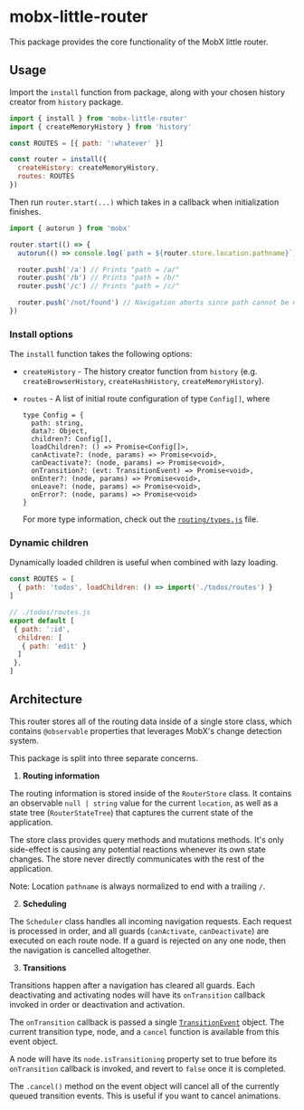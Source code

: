 # mobx-little-router

This package provides the core functionality of the MobX little router.

## Usage

Import the `install` function from package, along with your chosen history creator from `history` package.

```js
import { install } from 'mobx-little-router'
import { createMemoryHistory } from 'history'

const ROUTES = [{ path: ':whatever' }]

const router = install({
  createHistory: createMemoryHistory,
  routes: ROUTES
})
```

Then run `router.start(...)` which takes in a callback when initialization finishes.

```js
import { autorun } from 'mobx'

router.start(() => {
  autorun(() => console.log(`path = ${router.store.location.pathname}`))

  router.push('/a') // Prints "path = /a/"
  router.push('/b') // Prints "path = /b/"
  router.push('/c') // Prints "path = /c/"

  router.push('/not/found') // Navigation aborts since path cannot be matched from config.
})
```

### Install options

The `install` function takes the following options:

- `createHistory` - The history creator function from `history` (e.g. `createBrowserHistory`,
  `createHashHistory`, `createMemoryHistory`).
- `routes` - A list of initial route configuration of type `Config[]`, where

  ```
  type Config = {
    path: string,
    data?: Object,
    children?: Config[],
    loadChildren?: () => Promise<Config[]>,
    canActivate?: (node, params) => Promise<void>,
    canDeactivate?: (node, params) => Promise<void>,
    onTransition?: (evt: TransitionEvent) => Promise<void>,
    onEnter?: (node, params) => Promise<void>,
    onLeave?: (node, params) => Promise<void>,
    onError?: (node, params) => Promise<void>
  }
  ```

  For more type information, check out the [`routing/types.js`](./src/routing/types.js)
  file.

### Dynamic children

Dynamically loaded children is useful when combined with lazy loading.

```js
const ROUTES = [
  { path: 'todos', loadChildren: () => import('./todos/routes') }
]

// ./todos/routes.js
export default [
 { path: ':id',
  children: [
   { path: 'edit' }
  ]
 },
]
```

## Architecture

This router stores all of the routing data inside of a single store class, which contains
`@observable` properties that leverages MobX's change detection system.

This package is split into three separate concerns.

1. **Routing information**

  The routing information is stored inside of the `RouterStore` class. It contains
  an observable `null | string` value for the current `location`, as well as a state
  tree (`RouterStateTree`) that captures the current state of the application.

  The store class provides query methods and mutations methods. It's only side-effect
  is causing any potential reactions whenever its own state changes. The store never
  directly communicates with the rest of the application.

  Note: Location `pathname` is always normalized to end with a trailing `/`.

2. **Scheduling**

  The `Scheduler` class handles all incoming navigation requests. Each request is processed
  in order, and all guards (`canActivate`, `canDeactivate`) are executed
  on each route node. If a guard is rejected on any one node, then the navigation
  is cancelled altogether.

3. **Transitions**

  Transitions happen after a navigation has cleared all guards. Each deactivating and activating
  nodes will have its `onTransition` callback invoked in order or deactivation and activation.

  The `onTransition` callback is passed a single [`TransitionEvent`](./src/transitions/types.js)
  object. The current transition type, node, and a `cancel` function is available from this
  event object.

  A node will have its `node.isTransitioning` property set to true before its `onTransition`
  callback is invoked, and revert to `false` once it is completed.

  The `.cancel()` method on the event object will cancel all of the currently queued transition
  events. This is useful if you want to cancel animations.
